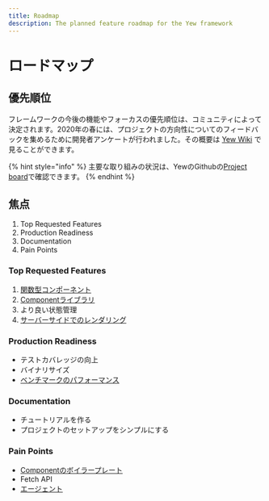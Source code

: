 ```yaml
---
title: Roadmap
description: The planned feature roadmap for the Yew framework
---
```


# ロードマップ

## 優先順位

フレームワークの今後の機能やフォーカスの優先順位は、コミュニティによって決定されます。2020年の春には、プロジェクトの方向性についてのフィードバックを集めるために開発者アンケートが行われました。その概要は [Yew Wiki](https://github.com/yewstack/yew/wiki/Dev-Survey-%5BSpring-2020%5D) で見ることができます。

{% hint style="info" %}
主要な取り組みの状況は、YewのGithubの[Project board](https://github.com/yewstack/yew/projects)で確認できます。 
{% endhint %}

## 焦点

1. Top Requested Features
2. Production Readiness
3. Documentation
4. Pain Points

### Top Requested Features

1. [関数型コンポーネント](https://github.com/yewstack/yew/projects/3)
2. [Componentライブラリ](https://github.com/yewstack/yew/projects/4)
3. より良い状態管理
4. [サーバーサイドでのレンダリング](https://github.com/yewstack/yew/projects/5)

### Production Readiness

* テストカバレッジの向上
* バイナリサイズ
* [ベンチマークのパフォーマンス](https://github.com/yewstack/yew/issues/5)

### Documentation

* チュートリアルを作る
* プロジェクトのセットアップをシンプルにする

### Pain Points

* [Componentのボイラープレート](https://github.com/yewstack/yew/issues/830)
* Fetch API
* [エージェント](https://github.com/yewstack/yew/projects/6)

